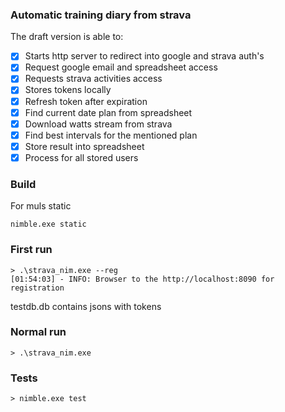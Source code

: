 ### Automatic training diary from strava

The draft version is able to:
- [x] Starts http server to redirect into google and strava auth's
- [x] Request google email and spreadsheet access
- [x] Requests strava activities access
- [x] Stores tokens locally
- [x] Refresh token after expiration
- [x] Find current date plan from spreadsheet
- [x] Download watts stream from strava
- [x] Find best intervals for the mentioned plan
- [x] Store result into spreadsheet
- [x] Process for all stored users

### Build
For muls static
```shell
nimble.exe static
```

### First run
```shell
> .\strava_nim.exe --reg
[01:54:03] - INFO: Browser to the http://localhost:8090 for registration
```

testdb.db contains jsons with tokens

### Normal run
```shell
> .\strava_nim.exe
```

### Tests
```shell
> nimble.exe test
```
